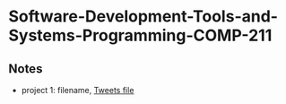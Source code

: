 # Software-Development-Tools-and-Systems-Programming-COMP-211

## Notes
- project 1: filename, [Tweets file](https://www.dropbox.com/scl/fi/lstg8zbydprwlgg1lhtgy/tweetdhead300000.json?rlkey=pwzrs3icnwxn71pl3k6paxcx8&st=wsn8u7g3&dl=0)
